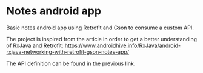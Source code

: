 # Notes android app
Basic notes android app using Retrofit and Gson to consume a custom API.

The project is inspired from the article in order to get a better understanding of RxJava and Retrofit: 
https://www.androidhive.info/RxJava/android-rxjava-networking-with-retrofit-gson-notes-app/

The API definition can be found in the previous link.
